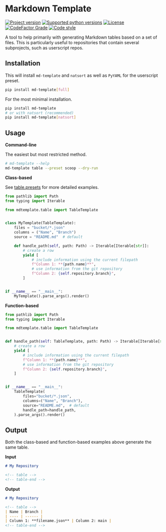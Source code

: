 # Markdown Template

[![Project version](https://img.shields.io/pypi/v/md-template?style=flat-square)](https://pypi.python.org/pypi/md-template)
[![Supported python versions](https://img.shields.io/pypi/pyversions/md-template?style=flat-square)](https://pypi.python.org/pypi/md-template)
[![License](https://img.shields.io/github/license/jcwillox/md-template?style=flat-square)](https://github.com/jcwillox/md-template/blob/main/LICENSE)
[![CodeFactor Grade](https://img.shields.io/codefactor/grade/github/jcwillox/md-template?style=flat-square)](https://www.codefactor.io/repository/github/jcwillox/md-template)
[![Code style](https://img.shields.io/badge/code%20style-black-000000.svg?style=flat-square)](https://github.com/psf/black)

A tool to help primarily with generating Markdown tables based on a set of files. This is particularly useful to repositories that contain several subprojects, such as userscript repos.

## Installation

This will install `md-template` and `natsort` as well as `PyYAML` for the userscript preset.

```bash
pip install md-template[full]
```

For the most minimal installation.

```bash
pip install md-template
# or with natsort (recommended)
pip install md-template[natsort]
```

## Usage

**Command-line**

The easiest but most restricted method.

```bash
# md-template --help
md-template table --preset scoop --dry-run
```

**Class-based**

See [table.presets](https://github.com/jcwillox/md-template/blob/main/mdtemplate/table/presets) for more detailed examples.

```python
from pathlib import Path
from typing import Iterable

from mdtemplate.table import TableTemplate


class MyTemplate(TableTemplate):
    files = "bucket/*.json"
    columns = ("Name", "Branch")
    source = "README.md"  # default

    def handle_path(self, path: Path) -> Iterable[Iterable[str]]:
        # create a row
        yield [
            # include information using the current filepath
            f"Column 1: **{path.name}**",
            # use information from the git repository
            f"Column 2: {self.repository.branch}",
        ]


if __name__ == "__main__":
    MyTemplate().parse_args().render()
```

**Function-based**

```python
from pathlib import Path
from typing import Iterable

from mdtemplate.table import TableTemplate


def handle_path(self: TableTemplate, path: Path) -> Iterable[Iterable[str]]:
    # create a row
    yield [
        # include information using the current filepath
        f"Column 1: **{path.name}**",
        # use information from the git repository
        f"Column 2: {self.repository.branch}",
    ]


if __name__ == "__main__":
    TableTemplate(
        files="bucket/*.json",
        columns=("Name", "Branch"),
        source="README.md",  # default
        handle_path=handle_path,
    ).parse_args().render()
```

## Output

Both the class-based and function-based examples above generate the same table.

**Input**

```md
# My Repository

<!-- table -->
<!-- table-end -->
```

**Output**

```md
# My Repository

<!-- table -->
| Name | Branch |
| ---- | ------ |
| Column 1: **filename.json** | Column 2: main |
<!-- table-end -->
```
